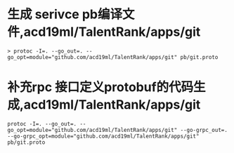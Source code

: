 
# 生成 serivce pb编译文件,acd19ml/TalentRank/apps/git
```
> protoc -I=. --go_out=. --go_opt=module="github.com/acd19ml/TalentRank/apps/git" pb/git.proto
```


# 补充rpc 接口定义protobuf的代码生成,acd19ml/TalentRank/apps/git
```
protoc -I=. --go_out=. --go_opt=module="github.com/acd19ml/TalentRank/apps/git" --go-grpc_out=. --go-grpc_opt=module="github.com/acd19ml/TalentRank/apps/git" pb/git.proto
```